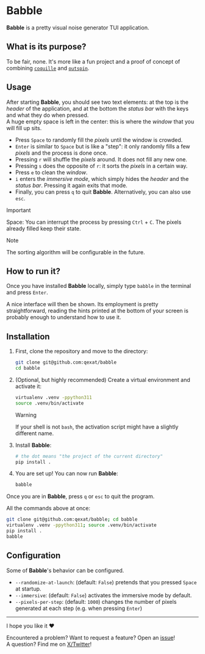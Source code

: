 <!-- markdownlint-disable MD028-->

# Babble

**Babble** is a pretty visual noise generator TUI application.

## What is its purpose?

To be fair, none. It's more like a fun project and a proof of concept of combining [`coquille`](https://pypi.org/project/coquille) and [`outspin`](https://pypi.org/project/outspin).

## Usage

After starting **Babble**, you should see two text elements: at the top is the _header_ of the application, and at the bottom the _status bar_ with the keys and what they do when pressed.\
A huge empty space is left in the center: this is where the _window_ that you will fill up sits.

- Press `Space` to randomly fill the _pixels_ until the window is crowded.
- `Enter` is similar to `Space` but is like a "step": it only randomly fills a few _pixels_ and the process is done once.
- Pressing `r` will shuffle the _pixels_ around. It does not fill any new one.
- Pressing `s` does the opposite of `r`: it sorts the _pixels_ in a certain way.
- Press `e` to clean the _window_.
- `i` enters the _immersive mode_, which simply hides the _header_ and the _status bar_. Pressing it again exits that mode.
- Finally, you can press `q` to quit **Babble**. Alternatively, you can also use `esc`.

> [!IMPORTANT]
> Space: You can interrupt the process by pressing `Ctrl` + `C`. The pixels already filled keep their state.

> [!NOTE]
> The sorting algorithm will be configurable in the future.

## How to run it?

Once you have installed **Babble** locally, simply type `babble` in the terminal and press `Enter`.

A nice interface will then be shown. Its employment is pretty straightforward, reading the hints printed at the bottom of your screen is probably enough to understand how to use it.

## Installation

1. First, clone the repository and move to the directory:

   ```sh
   git clone git@github.com:qexat/babble
   cd babble
   ```

2. (Optional, but highly recommended) Create a virtual environment and activate it:

   ```sh
   virtualenv .venv -ppython311
   source .venv/bin/activate
   ```

   > [!WARNING]
   > If your shell is not `bash`, the activation script might have a slightly different name.

3. Install **Babble**:

   ```sh
   # the dot means "the project of the current directory"
   pip install .
   ```

4. You are set up! You can now run **Babble**:

   ```sh
   babble
   ```

Once you are in **Babble**, press `q` or `esc` to quit the program.

All the commands above at once:

```sh
git clone git@github.com:qexat/babble; cd babble
virtualenv .venv -ppython311; source .venv/bin/activate
pip install .
babble
```

## Configuration

Some of **Babble**'s behavior can be configured.

- `--randomize-at-launch`: (default: `False`) pretends that you pressed `Space` at startup.
- `--immersive`: (default: `False`) activates the immersive mode by default.
- `--pixels-per-step`: (default: `1000`) changes the number of pixels generated at each step (e.g. when pressing `Enter`)

---

I hope you like it ❤️

Encountered a problem? Want to request a feature? Open an [issue](https://github.com/qexat/babble/issues/new)!\
A question? Find me on [X/Twitter](https://twitter.com/notqexat)!
